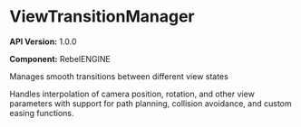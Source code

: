 # ViewTransitionManager

**API Version:** 1.0.0

**Component:** RebelENGINE

Manages smooth transitions between different view states

Handles interpolation of camera position, rotation, and other view parameters
with support for path planning, collision avoidance, and custom easing functions.

